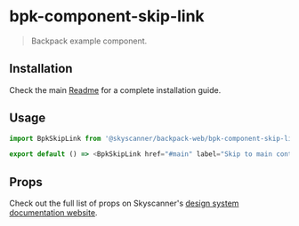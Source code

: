 # bpk-component-skip-link

> Backpack example component.

## Installation

Check the main [Readme](https://github.com/skyscanner/backpack#usage) for a complete installation guide.

## Usage

```js
import BpkSkipLink from '@skyscanner/backpack-web/bpk-component-skip-link';

export default () => <BpkSkipLink href="#main" label="Skip to main content" />;
```

## Props

Check out the full list of props on Skyscanner's [design system documentation website](https://www.skyscanner.design/latest/components/skip-link/web-xYpbV1AB#section-props-19).
